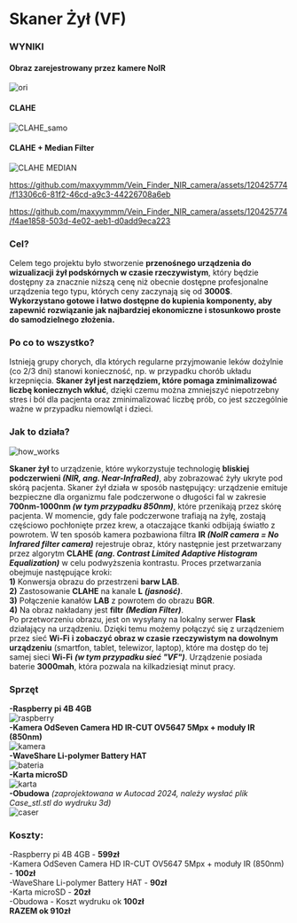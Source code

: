 # Skaner Żył (VF)
### WYNIKI
#### Obraz zarejestrowany przez kamere NoIR
![ori](https://user-images.githubusercontent.com/120425774/219521156-9f1e4441-8b21-4a45-9fe9-f68e8397a692.jpg)
#### CLAHE
![CLAHE_samo](https://user-images.githubusercontent.com/120425774/219521268-9f01fa3c-147e-4599-993e-a9984521db71.jpg)
#### CLAHE + Median Filter
![CLAHE MEDIAN](https://user-images.githubusercontent.com/120425774/219521323-53cdf4f9-16bd-412f-8ff5-160d1b7c01ad.jpg)




https://github.com/maxyymmm/Vein_Finder_NIR_camera/assets/120425774/f13306c6-81f2-46cd-a9c3-44226708a6eb


https://github.com/maxyymmm/Vein_Finder_NIR_camera/assets/120425774/f4ae1858-503d-4e02-aeb1-d0add9eca223








### Cel?
Celem tego projektu było stworzenie **przenośnego urządzenia do wizualizacji żył podskórnych w czasie rzeczywistym**, który będzie dostępny za znacznie niższą cenę niż obecnie dostępne profesjonalne urządzenia tego typu, których ceny zaczynają się od **3000$**. **Wykorzystano gotowe i łatwo dostępne do kupienia komponenty, aby zapewnić rozwiązanie jak najbardziej ekonomiczne i stosunkowo proste do samodzielnego złożenia.**
### Po co to wszystko?
Istnieją grupy chorych, dla których regularne przyjmowanie leków dożylnie (co 2/3 dni) stanowi konieczność, np. w przypadku chorób układu krzepnięcia. **Skaner żył jest narzędziem, które pomaga zminimalizować liczbę koniecznych wkłuć**, dzięki czemu można zmniejszyć niepotrzebny stres i ból dla pacjenta oraz zminimalizować liczbę prób, co jest szczególnie ważne w przypadku niemowląt i dzieci.
### Jak to działa?
![how_works](https://user-images.githubusercontent.com/120425774/219519729-e103330e-1e00-4065-a052-114915c339bf.png)

**Skaner żył** to urządzenie, które wykorzystuje technologię **bliskiej podczerwieni _(NIR, ang. Near-InfraRed)_**, aby zobrazować żyły ukryte pod skórą pacjenta. 
Skaner żył działa w sposób następujący: urządzenie emituje bezpieczne dla organizmu fale podczerwone o długości fal w zakresie **700nm-1000nm _(w tym przypadku 850nm)_**, które przenikają przez skórę pacjenta. W momencie, gdy fale podczerwone trafiają na żyłę, zostają częściowo pochłonięte przez krew, a otaczające tkanki odbijają światło z powrotem.
W ten sposób kamera pozbawiona filtra **IR _(NoIR camera = No Infrared filter camera)_** rejestruje obraz, który następnie jest przetwarzany przez algorytm **CLAHE _(ang. Contrast Limited Adaptive Histogram Equalization)_** w celu podwyższenia kontrastu. 
Proces przetwarzania obejmuje następujące kroki: <br>
**1)** Konwersja obrazu do przestrzeni **barw LAB**.<br>
**2)** Zastosowanie **CLAHE** na kanale **L** **_(jasność)_**.<br>
**3)** Połączenie kanałów **LAB** z powrotem do obrazu **BGR**.<br>
**4)** Na obraz nakładany jest **filtr** **_(Median Filter)_**.<br>
Po przetworzeniu obrazu, jest on wysyłany na lokalny serwer **Flask** działający na urządzeniu. Dzięki temu możemy połączyć się z urządzeniem przez sieć **Wi-Fi** **i zobaczyć obraz w czasie rzeczywistym na dowolnym urządzeniu** (smartfon, tablet, telewizor, laptop), które ma dostęp do tej samej sieci **Wi-Fi** _**(w tym przypadku sieć "VF")**_.
Urządzenie posiada baterie **3000mah**, która pozwala na kilkadziesiąt minut pracy.

### Sprzęt
**-Raspberry pi 4B 4GB**<br>
![raspberry](https://user-images.githubusercontent.com/120425774/219519043-36ef3765-eb90-4844-9529-c078ed58def6.jpg)<br>
**-Kamera OdSeven Camera HD IR-CUT OV5647 5Mpx + moduły IR (850nm)** <br>
![kamera](https://user-images.githubusercontent.com/120425774/219519215-5b22be91-8f97-4141-aab5-ef4c1bae8114.jpg)<br>
**-WaveShare Li-polymer Battery HAT** <br>
![bateria](https://github.com/maxyymmm/Vein_Finder_NIR_camera/assets/120425774/7badb618-1665-44c1-9f1f-cbea8764bc78)<br>
**-Karta microSD** <br>
![karta](https://github.com/maxyymmm/Vein_Finder_NIR_camera/assets/120425774/8f0bd16a-ce50-422c-904e-543d0d7a3185)<br>
**-Obudowa** _(zaprojektowana w Autocad 2024, należy wysłać plik Case_stl.stl do wydruku 3d)_ <br>
![caser](https://github.com/maxyymmm/Vein_Finder_NIR_camera/assets/120425774/b5f1bbe0-2185-49ea-93d2-5db69a813369)
<br>

### Koszty:
-Raspberry pi 4B 4GB - **599zł** <br>
-Kamera OdSeven Camera HD IR-CUT OV5647 5Mpx + moduły IR (850nm) - **100zł** <br>
-WaveShare Li-polymer Battery HAT - **90zł** <br>
-Karta microSD - **20zł** <br>
-Obudowa - Koszt wydruku ok **100zł** <br>
**RAZEM ok 910zł**


